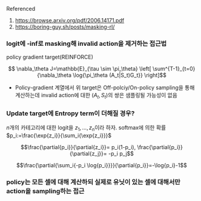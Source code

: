 Referenced
1. https://browse.arxiv.org/pdf/2006.14171.pdf
2. https://boring-guy.sh/posts/masking-rl/


### logit에 -inf로 masking해 invalid action을 제거하는 접근법
policy gradient target(REINFORCE)

```math
 \nabla_\theta J=\mathbb{E}_{\tau \sim \pi_\theta} \left[ \sum^{T-1}_{t=0} {\nabla_\theta \log{\pi_\theta (A_t|S_t)G_t}}  \right]
```


- Policy-gradient 계열에서 위 target은 Off-polciy/On-policy sampling을 통해 계산하는데 invalid action에 대한 $(A_t, S_t)$의 쌍은
샘플링될 가능성이 없음
### Update target에 Entropy term이 더해질 경우?
$n$개의 카테고리에 대한 logit을 $z_1, ..., z_n$이라 하자. softmax에 의한 확률 $p_i:=\frac{\exp{z_i}}{\sum_i{\exp{z_i}}}$
```math
\frac{\partial{p_i}}{\partial{z_i}}= p_i(1-p_i), \frac{\partial{p_i}}{\partial{z_j}}= -p_i p_j
```
```math
\frac{\partial{\sum_i{-p_i \log{p_i}}}}{\partial{p_i}}=-\log{p_i}-1
```
 
### policy는 모든 셀에 대해 계산하되 실제로 유닛이 있는 셀에 대해서만 action을 sampling하는 접근

